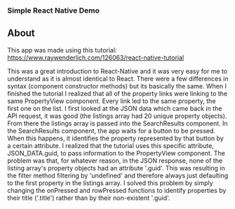 ### Simple React Native Demo

## About

This app was made using this tutorial: https://www.raywenderlich.com/126063/react-native-tutorial

This was a great introduction to React-Native and it was very easy for me to understand as it is almost identical to React. There were a few differences in syntax (component constructor methods) but its basically the same. When I finished the tutorial I realized that all of the property links were linking to the same PropertyView component. Every link led to the same property, the first one on the list. I first looked at the JSON data which came back in the API request, it was good (the listings array had 20 unique property objects). From there the listings array is passed into the SearchResults component. In the SearchResults component, the app waits for a button to be pressed. When this happens, it identifies the property represented by that button by a certain attribute. I realized that the tutorial uses this specific attribute, JSON_DATA.guid, to pass information to the PropertyView component. The problem was that, for whatever reason, in the JSON response, none of the listing array's property objects had an attribute '.guid'. This was resulting in the filter method filtering by 'undefined' and therefore always just defaulting to the first property in the listings array. I solved this problem by simply changing the onPressed and rowPressed functions to identify properties by their title ('.title') rather than by their non-existent '.guid'. 
